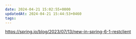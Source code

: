 ```yaml
---
date: 2024-04-21 15:02:55+0000
updatedAt: 2024-04-21 15:44:53+0460
tags: 
---
```

https://spring.io/blog/2023/07/13/new-in-spring-6-1-restclient